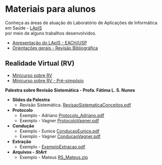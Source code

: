 # Materiais para alunos

Conheça as áreas de atuação do Laboratório de Aplicações de Informática em Saúde - [LApIS](http://lapis.each.usp.br/) <br> por meio de alguns trabalhos desenvolvidos.

* [Apresentação do LApIS - EACH/USP](/files-materiais/00LApISApresentaçãoPesquisas2015.pdf)
* [Orientações gerais - Revisão Bibliográfica](/files-materiais/0ConceitosaulaRevisaoBibliografica.pdf)



## Realidade Virtual (RV)

* [Minicurso sobre RV](/files-materiais/0ConceitosMinicursoRealidadeVirtualEAumentadaLivroSVR2009_Minicursos.pdf)
* [Minicurso sobre RV - Pré-simpósio](/files-materiais/0ConceitosMinicursoRealidadeVirtualEAumentaLivroConceitosSVR2009_PreSimposio.pdf)



**Palestra sobre Revisão Sistemática - Profa. Fátima L. S. Nunes**

  

*   **Slides da Palestra**
    *   Revisão Sistemática. [RevisaoSistematicaConceitos.pdf](/files/RevisaoSistematicaConceitos.pdf)
*   **Protocolo**
    *   Exemplo - Adriano [Protocolo_Adriano.pdf](/files/Protocolo_Adriano.pdf)
    *   Exemplo - Vagner [ProtocoloVagner.pdf](/files/ProtocoloVagner.pdf)
*   **Condução**
    *   Exemplo - Eunice [ConducaoEunice.pdf](/files/ConducaoEunice.pdf)
    *   Exemplo - Vagner [ConducaoVagner.pdf](/files/ConducaoVagner.pdf)
*   **Extração**
    *   Exemplo - [ExemploExtracao.pdf](/files/ExemploExtracao.pdf)
*   **Arquivos - _StArt_**
    *   Exemplo - Mateus [RS_Mateus.zip](/files/RS_Mateus.zip)


